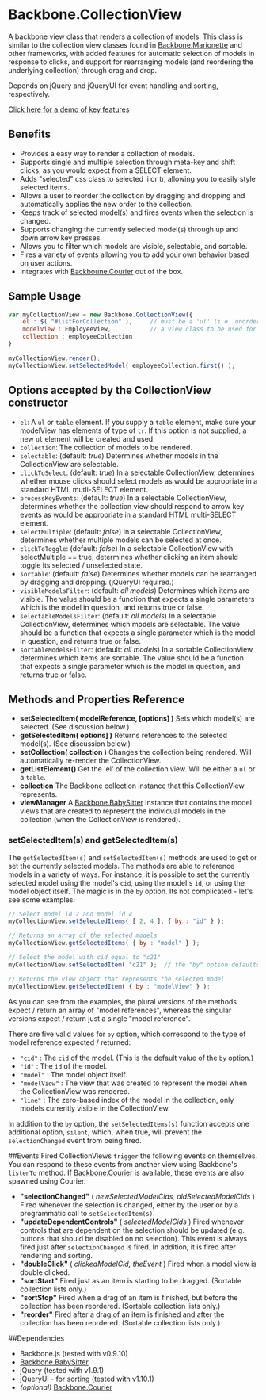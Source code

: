 # Backbone.CollectionView

A backbone view class that renders a collection of models. This class is similar to the collection view classes found in [Backbone.Marionette](https://github.com/marionettejs/backbone.marionette) and other frameworks, with added features for automatic selection of models in response to clicks, and support for rearranging models (and reordering the underlying collection) through drag and drop.

Depends on jQuery and jQueryUI for event handling and sorting, respectively.

[Click here for a demo of key features](http://rotundasoftware.github.com/backbone-collection-view/)

## Benefits

* Provides a easy way to render a collection of models.
* Supports single and multiple selection through meta-key and shift clicks, as you would expect from a SELECT element.
* Adds "selected" css class to selected li or tr, allowing you to easily style selected items.
* Allows a user to reorder the collection by dragging and dropping and automatically applies the new order to the collection.
* Keeps track of selected model(s) and fires events when the selection is changed.
* Supports changing the currently selected model(s) through up and down arrow key presses.
* Allows you to filter which models are visible, selectable, and sortable.
* Fires a variety of events allowing you to add your own behavior based on user actions.
* Integrates with [Backboune.Courier](https://github.com/rotundasoftware/backbone.courier) out of the box.

## Sample Usage
```javascript
var myCollectionView = new Backbone.CollectionView({
	el : $( "#listForCollection" ),		// must be a 'ul' (i.e. unordered list) or 'table' element
	modelView : EmployeeView,			// a View class to be used for rendering each model in the collection
	collection : employeeCollection
}

myCollectionView.render();
myCollectionView.setSelectedModel( employeeCollection.first() );
```

## Options accepted by the CollectionView constructor
* `el`: A `ul` or `table` element. If you supply a `table` element, make sure your modelView has elements of type of `tr`. If this option is not supplied, a new `ul` element will be created and used.
* `collection`: The collection of models to be rendered.
* `selectable`: (default: _true_) Determines whether models in the CollectionView are selectable.
* `clickToSelect`: (default: _true_) In a selectable CollectionView, determines whether mouse clicks should select models as would be appropriate in a standard HTML mutli-SELECT element.
* `processKeyEvents`: (default: _true_) In a selectable CollectionView, determines whether the collection view should respond to arrow key events as would be appropriate in a standard HTML multi-SELECT element.
* `selectMultiple`: (default: _false_) In a selectable CollectionView, determines whether multiple models can be selected at once.
* `clickToToggle`: (default: _false_) In a selectable CollectionView with selectMultiple == true, determines whether clicking an item should toggle its selected / unselected state.
* `sortable`: (default: _false_) Determines whether models can be rearranged by dragging and dropping. (jQueryUI required.)
* `visibleModelsFilter`: (default: _all models_) Determines which items are visible. The value should be a function that expects a single parameters which is the model in question, and returns true or false.
* `selectableModelsFilter`: (default: _all models_) In a selectable CollectionView, determines which models are selectable. The value should be a function that expects a single parameter which is the model in question, and returns true or false.
* `sortableModelsFilter`: (default: _all models_) In a sortable CollectionView, determines which items are sortable. The value should be a function that expects a single parameter which is the model in question, and returns true or false.

## Methods and Properties Reference

* __setSelectedItem( modelReference, [options] )__ Sets which model(s) are selected. (See discussion below.)
* __getSelectedItem( options] )__ Returns references to the selected model(s). (See discussion below.)
* __setCollection( collection )__ Changes the collection being rendered. Will automatically re-render the CollectionView.
* __getListElement()__ Get the 'el' of the collection view. Will be either a `ul` or a `table`.
* __collection__ The Backbone collection instance that this CollectionView represents.
* __viewManager__ A [Backbone.BabySitter](https://github.com/marionettejs/backbone.babysitter) instance that contains the model views that are created to represent the individual models in the collection (when the CollectionView is rendered).


### <a name="setSelectedItem"></a>setSelectedItem(s) and getSelectedItem(s)

The `getSelectedItem(s)` and `setSelectedItem(s)` methods are used to get or set the currently selected models. The methods are able to reference models in a variety of ways. For instance, it is possible to set the currently selected model using the model's `cid`, using the model's `id`, or using the model object itself. The magic is in the `by` option. Its not complicated - let's see some examples:

```javascript
// Select model id 2 and model id 4
myCollectionView.setSelectedItems( [ 2, 4 ], { by : "id" } );

// Returns an array of the selected models
myCollectionView.getSelectedItems( { by : "model" } );

// Select the model with cid equal to "c21"
myCollectionView.setSelectedItem( "c21" );	// the "by" option defaults to "cid"

// Returns the view object that represents the selected model
myCollectionView.getSelectedItem( { by : "modelView" } );
```

As you can see from the examples, the plural versions of the methods expect / return an array of "model references", whereas the singular versions expect / return just a single "model reference".

There are five valid values for `by` option, which correspond to the type of model reference expected / returned:
* `"cid"` : The `cid` of the model. (This is the default value of the `by` option.)
* `"id"` : The `id` of the model.
* `"model"` : The model object itself.
* `"modelView"` : The view that was created to represent the model when the CollectionView was rendered.
* `"line"` : The zero-based index of the model in the collection, only models currently visible in the CollectionView.

In addition to the `by` option, the `setSelectedItems(s)` function accepts one additional option, `silent`, which, when true, will prevent the `selectionChanged` event from being fired.

##Events Fired
CollectionViews `trigger` the following events on themselves. You can respond to these events from another view using Backbone's `listenTo` method. If [Backbone.Courier](https://github.com/rotundasoftware/backbone.courier)
 is available, these events are also spawned using Courier.
* __"selectionChanged"__ ( _newSelectedModelCids, oldSelectedModelCids_ )  Fired whenever the selection is changed, either by the user or by a programmatic call to `setSelectedItem(s)`.
* __"updateDependentControls"__ ( _selectedModelCids_ ) Fired whenever controls that are dependent on the selection should be updated (e.g. buttons that should be disabled on no selection). This event is always fired just after `selectionChanged` is fired. In addition, it is fired after rendering and sorting.
* __"doubleClick"__ ( _clickedModelCid, theEvent_ ) Fired when a model view is double clicked.
* __"sortStart"__  Fired just as an item is starting to be dragged. (Sortable collection lists only.)
* __"sortStop"__  Fired when a drag of an item is finished, but before the collection has been reordered. (Sortable collection lists only.)
* __"reorder"__  Fired after a drag of an item is finished and after the collection has been reordered. (Sortable collection lists only.)

##Dependencies
* Backbone.js (tested with v0.9.10)
* [Backbone.BabySitter](https://github.com/marionettejs/backbone.babysitter)
* jQuery (tested with v1.9.1)
* jQueryUI - for sorting (tested with v1.10.1)
* _(optional)_ [Backbone.Courier](https://github.com/rotundasoftware/backbone.courier)
